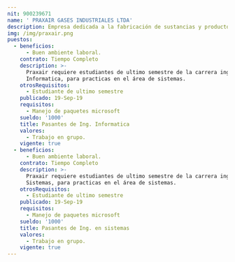 ```yaml
---
nit: 900239671
name: ' PRAXAIR GASES INDUSTRIALES LTDA'
description: Empresa dedicada a la fabricación de sustancias y productos químicos básicos
img: /img/praxair.png
puestos:
  - beneficios:
      - Buen ambiente laboral.
    contrato: Tiempo Completo
    description: >-
      Praxair requiere estudiantes de ultimo semestre de la carrera ing.
      Informatica, para practicas en el área de sistemas.
    otrosRequisitos:
      - Estudiante de ultimo semestre
    publicado: 19-Sep-19
    requisitos:
      - Manejo de paquetes microsoft
    sueldo: '1000'
    title: Pasantes de Ing. Informatica
    valores:
      - Trabajo en grupo.
    vigente: true
  - beneficios:
      - Buen ambiente laboral.
    contrato: Tiempo Completo
    description: >-
      Praxair requiere estudiantes de ultimo semestre de la carrera ing. en
      Sistemas, para practicas en el área de sistemas.
    otrosRequisitos:
      - Estudiante de ultimo semestre
    publicado: 19-Sep-19
    requisitos:
      - Manejo de paquetes microsoft
    sueldo: '1000'
    title: Pasantes de Ing. en sistemas
    valores:
      - Trabajo en grupo.
    vigente: true
---
```


